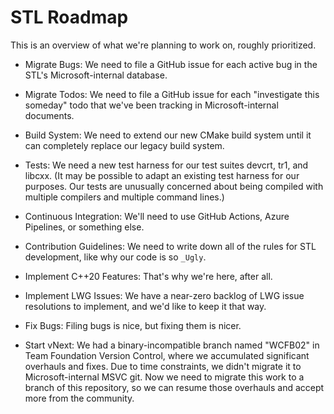 # STL Roadmap

This is an overview of what we're planning to work on, roughly prioritized.

* Migrate Bugs: We need to file a GitHub issue for each active bug in the STL's Microsoft-internal database.

* Migrate Todos: We need to file a GitHub issue for each "investigate this someday" todo that we've been tracking in Microsoft-internal documents.

* Build System: We need to extend our new CMake build system until it can completely replace our legacy build system.

* Tests: We need a new test harness for our test suites devcrt, tr1, and libcxx. (It may be possible to adapt an existing test harness for our purposes. Our tests are unusually concerned about being compiled with multiple compilers and multiple command lines.)

* Continuous Integration: We'll need to use GitHub Actions, Azure Pipelines, or something else.

* Contribution Guidelines: We need to write down all of the rules for STL development, like why our code is so `_Ugly`.

* Implement C++20 Features: That's why we're here, after all.

* Implement LWG Issues: We have a near-zero backlog of LWG issue resolutions to implement, and we'd like to keep it that way.

* Fix Bugs: Filing bugs is nice, but fixing them is nicer.

* Start vNext: We had a binary-incompatible branch named "WCFB02" in Team Foundation Version Control, where we accumulated significant overhauls and fixes. Due to time constraints, we didn't migrate it to Microsoft-internal MSVC git. Now we need to migrate this work to a branch of this repository, so we can resume those overhauls and accept more from the community.